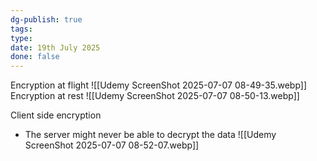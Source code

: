 ```yaml
---
dg-publish: true
tags: 
type: 
date: 19th July 2025
done: false
---
```


Encryption at flight
![[Udemy ScreenShot 2025-07-07 08-49-35.webp]]
Encryption at rest
![[Udemy ScreenShot 2025-07-07 08-50-13.webp]]

Client side encryption
- The server might never be able to decrypt the data
![[Udemy ScreenShot 2025-07-07 08-52-07.webp]]